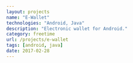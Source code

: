 ```yaml
---
layout: projects
name: "E-Wallet"
technologies: "Android, Java"
description: "Electronic wallet for Android."
category: freetime
url: /projects/e-wallet
tags: [android, java]
date: 2017-02-28
---
```


